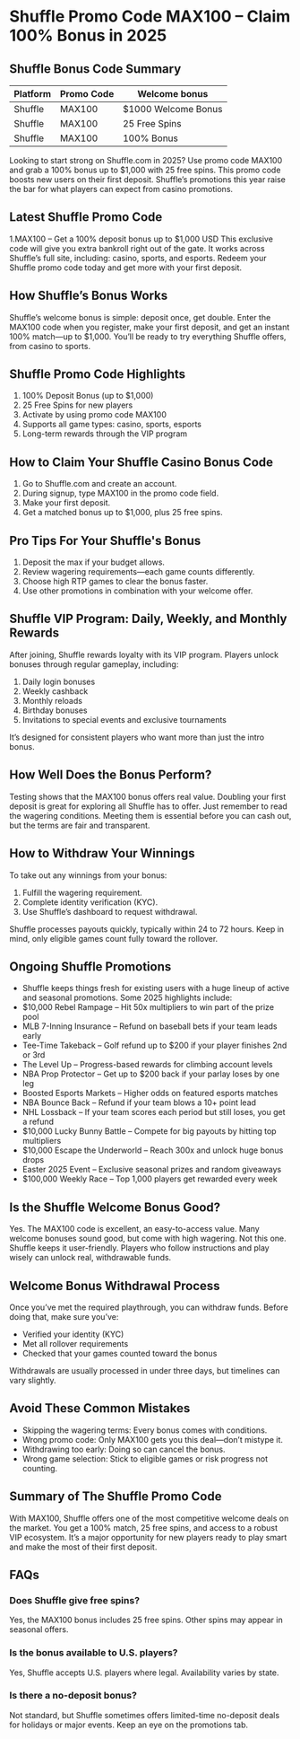 # Shuffle Promo Code MAX100 – Claim 100% Bonus in 2025


## Shuffle Bonus Code Summary 
 | Platform  | Promo Code | Welcome bonus |
 | ------------- | ------------- | ------------- |
 | Shuffle | MAX100 | $1000 Welcome Bonus |
 | Shuffle | MAX100 | 25 Free Spins |
 | Shuffle | MAX100 | 100% Bonus |


Looking to start strong on Shuffle.com in 2025? Use promo code MAX100 and grab a 100% bonus up to $1,000 with 25 free spins. This promo code boosts new users on their first deposit. Shuffle’s promotions this year raise the bar for what players can expect from casino promotions.


## Latest Shuffle Promo Code
1.MAX100 – Get a 100% deposit bonus up to $1,000 USD
This exclusive code will give you extra bankroll right out of the gate. It works across Shuffle’s full site, including: casino, sports, and esports. Redeem your Shuffle promo code today and get more with your first deposit.


## How Shuffle’s Bonus Works
Shuffle’s welcome bonus is simple: deposit once, get double. Enter the MAX100 code when you register, make your first deposit, and get an instant 100% match—up to $1,000. You’ll be ready to try everything Shuffle offers, from casino to sports.


## Shuffle Promo Code Highlights


1. 100% Deposit Bonus (up to $1,000)
2. 25 Free Spins for new players
3. Activate by using promo code MAX100
4. Supports all game types: casino, sports, esports
5. Long-term rewards through the VIP program


## How to Claim Your Shuffle Casino Bonus Code
1. Go to Shuffle.com and create an account.
2. During signup, type MAX100 in the promo code field.
3. Make your first deposit.
4. Get a matched bonus up to $1,000, plus 25 free spins.


## Pro Tips For Your Shuffle's Bonus
1. Deposit the max if your budget allows.
2. Review wagering requirements—each game counts differently.
3. Choose high RTP games to clear the bonus faster.
4. Use other promotions in combination with your welcome offer.


## Shuffle VIP Program: Daily, Weekly, and Monthly Rewards
After joining, Shuffle rewards loyalty with its VIP program. Players unlock bonuses through regular gameplay, including:
1. Daily login bonuses
2. Weekly cashback
3. Monthly reloads
4. Birthday bonuses
5. Invitations to special events and exclusive tournaments


It’s designed for consistent players who want more than just the intro bonus.
## How Well Does the Bonus Perform?
Testing shows that the MAX100 bonus offers real value. Doubling your first deposit is great for exploring all Shuffle has to offer. Just remember to read the wagering conditions. Meeting them is essential before you can cash out, but the terms are fair and transparent.


## How to Withdraw Your Winnings
To take out any winnings from your bonus:
1. Fulfill the wagering requirement.
2. Complete identity verification (KYC).
3. Use Shuffle’s dashboard to request withdrawal.


Shuffle processes payouts quickly, typically within 24 to 72 hours. Keep in mind, only eligible games count fully toward the rollover.


## Ongoing Shuffle Promotions
+ Shuffle keeps things fresh for existing users with a huge lineup of active and seasonal promotions. Some 2025 highlights include:
+ $10,000 Rebel Rampage – Hit 50x multipliers to win part of the prize pool
+ MLB 7-Inning Insurance – Refund on baseball bets if your team leads early
+ Tee-Time Takeback – Golf refund up to $200 if your player finishes 2nd or 3rd
+ The Level Up – Progress-based rewards for climbing account levels
+ NBA Prop Protector – Get up to $200 back if your parlay loses by one leg
+ Boosted Esports Markets – Higher odds on featured esports matches
+ NBA Bounce Back – Refund if your team blows a 10+ point lead
+ NHL Lossback – If your team scores each period but still loses, you get a refund
+ $10,000 Lucky Bunny Battle – Compete for big payouts by hitting top multipliers
+ $10,000 Escape the Underworld – Reach 300x and unlock huge bonus drops
+ Easter 2025 Event – Exclusive seasonal prizes and random giveaways
+ $100,000 Weekly Race – Top 1,000 players get rewarded every week


## Is the Shuffle Welcome Bonus Good?
Yes. The MAX100 code is excellent, an easy-to-access value. Many welcome bonuses sound good, but come with high wagering. Not this one. Shuffle keeps it user-friendly. Players who follow instructions and play wisely can unlock real, withdrawable funds.


## Welcome Bonus Withdrawal Process
Once you’ve met the required playthrough, you can withdraw funds. Before doing that, make sure you’ve:
+ Verified your identity (KYC)
+ Met all rollover requirements
+ Checked that your games counted toward the bonus


Withdrawals are usually processed in under three days, but timelines can vary slightly.


## Avoid These Common Mistakes
+ Skipping the wagering terms: Every bonus comes with conditions.
+ Wrong promo code: Only MAX100 gets you this deal—don’t mistype it.
+ Withdrawing too early: Doing so can cancel the bonus.
+ Wrong game selection: Stick to eligible games or risk progress not counting.


## Summary of The Shuffle Promo Code
With MAX100, Shuffle offers one of the most competitive welcome deals on the market. You get a 100% match, 25 free spins, and access to a robust VIP ecosystem. It’s a major opportunity for new players ready to play smart and make the most of their first deposit.


## FAQs


### Does Shuffle give free spins?
Yes, the MAX100 bonus includes 25 free spins. Other spins may appear in seasonal offers.


### Is the bonus available to U.S. players?
Yes, Shuffle accepts U.S. players where legal. Availability varies by state.


### Is there a no-deposit bonus?
Not standard, but Shuffle sometimes offers limited-time no-deposit deals for holidays or major events. Keep an eye on the promotions tab.
